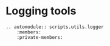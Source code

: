 # Logging tools 

```eval_rst
.. automodule:: scripts.utils.logger
    :members:
    :private-members:
```
